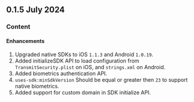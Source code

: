 ## 0.1.5 July 2024
### Content
#### Enhancements
1. Upgraded native SDKs to iOS `1.1.3` and Android `1.0.19`.
2. Added initializeSDK API to load configuration from `TransmitSecurity.plist` on iOS, and `strings.xml` on Android.
3. Added biometrics authentication API.
4. `uses-sdk:minSdkVersion` Should be equal or greater then `23` to support native biometrics.
5. Added support for custom domain in SDK initialize API.